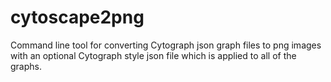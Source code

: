 # cytoscape2png
Command line tool for converting Cytograph json graph files to png images
with an optional Cytograph style json file which is applied to all of the
graphs.
